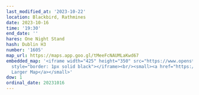 ```yaml
---
last_modified_at: '2023-10-22'
location: Blackbird, Rathmines
date: 2023-10-16
time: '19:30'
end_date: ''
hares: One Night Stand
hash: Dublin H3
number: '1605'
map_url: https://maps.app.goo.gl/tMeeFcNAUMLaKwd67
embedded_map: '<iframe width="425" height="350" src="https://www.openstreetmap.org/export/embed.html?bbox=-6.266179382801057%2C53.326221112241555%2C-6.263746619224548%2C53.32751708726767&amp;layer=mapnik&amp;marker=53.32686910467537%2C-6.264963001012802"
  style="border: 1px solid black"></iframe><br/><small><a href="https://www.openstreetmap.org/?mlat=53.32687&amp;mlon=-6.26496#map=19/53.32687/-6.26496">View
  Larger Map</a></small>'
dow: 1
ordinal_date: 20231016
---
```


